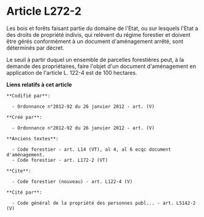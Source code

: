 # Article L272-2

Les bois et forêts faisant partie du domaine de l'Etat, ou sur lesquels l'Etat a des droits de propriété indivis, qui
relèvent du régime forestier et doivent être gérés conformément à un document d'aménagement arrêté, sont déterminés par
décret.

Le seuil à partir duquel un ensemble de parcelles forestières peut, à la demande des propriétaires, faire l'objet d'un
document d'aménagement en application de l'article L. 122-4 est de 100 hectares.

**Liens relatifs à cet article**

	**Codifié par**:

	  - Ordonnance n°2012-92 du 26 janvier 2012 - art. (V)

	**Créé par**:

	  - Ordonnance n°2012-92 du 26 janvier 2012 - art. (V)

	**Anciens textes**:

	  - Code forestier - art. L14 (VT), al 4, al 6 ecqc document d'aménagement.
	  - Code forestier - art. L172-2 (VT)

	**Cite**:

	  - Code forestier (nouveau) - art. L122-4 (V)

	**Cité par**:

	  - Code général de la propriété des personnes publ... - art. L5142-2 (V)
